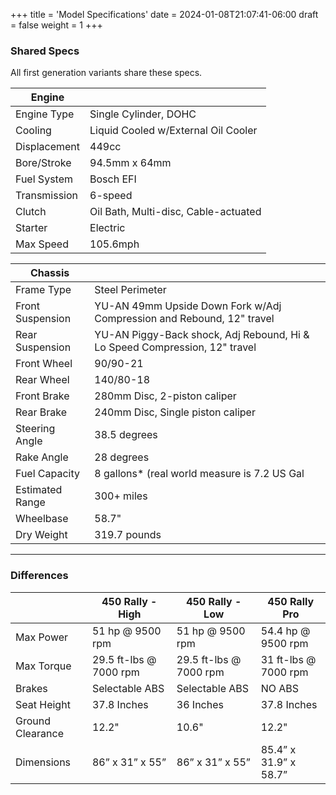 +++
title = 'Model Specifications'
date = 2024-01-08T21:07:41-06:00
draft = false
weight = 1
+++

### Shared Specs

All first generation variants share these specs.

| Engine       |                                      |
| ------------ | ------------------------------------ |
| Engine Type  | Single Cylinder, DOHC                |
| Cooling      | Liquid Cooled w/External Oil Cooler  |
| Displacement | 449cc                                |
| Bore/Stroke  | 94.5mm x 64mm                        |
| Fuel System  | Bosch EFI                            |
| Transmission | 6-speed                              |
| Clutch       | Oil Bath, Multi-disc, Cable-actuated |
| Starter      | Electric                             |
| Max Speed    | 105.6mph                             |

| Chassis          |                                                                            |
| ---------------- | -------------------------------------------------------------------------- |
| Frame Type       | Steel Perimeter                                                            |
| Front Suspension | YU-AN 49mm Upside Down Fork w/Adj Compression and Rebound, 12" travel      |
| Rear Suspension  | YU-AN Piggy-Back shock, Adj Rebound, Hi & Lo Speed Compression, 12" travel |
| Front Wheel      | 90/90-21                                                                   |
| Rear Wheel       | 140/80-18                                                                  |
| Front Brake      | 280mm Disc, 2-piston caliper                                               |
| Rear Brake       | 240mm Disc, Single piston caliper                                          |
| Steering Angle   | 38.5 degrees                                                               |
| Rake Angle       | 28 degrees                                                                 |
| Fuel Capacity    | 8 gallons* (real world measure is 7.2 US Gal                               |
| Estimated Range  | 300+ miles                                                                 |
| Wheelbase        | 58.7"                                                                      |
| Dry Weight       | 319.7 pounds                                                               |

---

### Differences

|                  | 450 Rally - High       | 450 Rally - Low        | 450 Rally Pro         |
| ---------------- | ---------------------- | ---------------------- | --------------------- |
| Max Power        | 51 hp @ 9500 rpm       | 51 hp @ 9500 rpm       | 54.4 hp @ 9500 rpm    |
| Max Torque       | 29.5 ft-lbs @ 7000 rpm | 29.5 ft-lbs @ 7000 rpm | 31 ft-lbs @ 7000 rpm  |
| Brakes           | Selectable ABS         | Selectable ABS         | NO ABS                |
| Seat Height      | 37.8 Inches            | 36 Inches              | 37.8 Inches           |
| Ground Clearance | 12.2"                  | 10.6"                  | 12.2"                 |
| Dimensions       | 86” x 31” x 55”        | 86” x 31” x 55”        | 85.4” x 31.9” x 58.7” |
